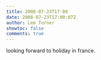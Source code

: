 ```yaml
---
title: 2008-07-23T17-00
date: 2008-07-23T17:00:07Z
author: Lee Turner
showtoc: false
comments: true
---
```


looking forward to holiday in france.

